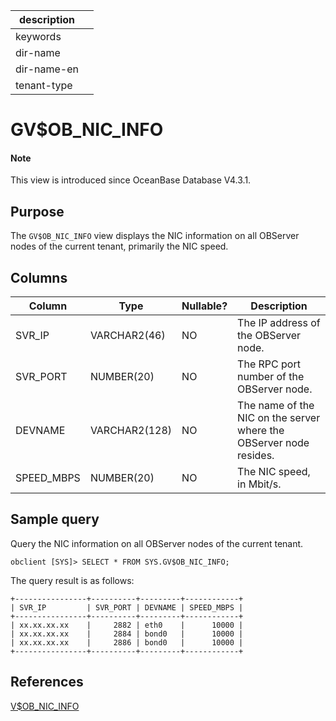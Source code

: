 |description||
|---|---|
|keywords||
|dir-name||
|dir-name-en||
|tenant-type||

# GV$OB_NIC_INFO

<main id="notice" type='explain'>
<h4>Note</h4>
<p>This view is introduced since OceanBase Database V4.3.1. </p>
</main>

## Purpose

The `GV$OB_NIC_INFO` view displays the NIC information on all OBServer nodes of the current tenant, primarily the NIC speed. 

## Columns

| **Column** | **Type** | **Nullable?** | **Description** |
| ------------ | ------- | ------------------- | -------- |
| SVR_IP | VARCHAR2(46) | NO | The IP address of the OBServer node. |
| SVR_PORT | NUMBER(20) | NO | The RPC port number of the OBServer node. |
| DEVNAME | VARCHAR2(128) | NO | The name of the NIC on the server where the OBServer node resides. |
| SPEED_MBPS | NUMBER(20) | NO | The NIC speed, in Mbit/s. |

## Sample query

Query the NIC information on all OBServer nodes of the current tenant. 

```shell
obclient [SYS]> SELECT * FROM SYS.GV$OB_NIC_INFO;
```

The query result is as follows:

```shell
+----------------+----------+---------+------------+
| SVR_IP         | SVR_PORT | DEVNAME | SPEED_MBPS |
+----------------+----------+---------+------------+
| xx.xx.xx.xx    |     2882 | eth0    |      10000 |
| xx.xx.xx.xx    |     2884 | bond0   |      10000 |
| xx.xx.xx.xx    |     2886 | bond0   |      10000 |
+----------------+----------+---------+------------+
```

## References

[V$OB_NIC_INFO](32450.v-ob_nic_info-of-oracle-mode.md)
